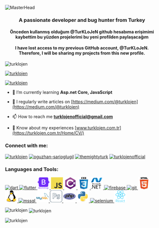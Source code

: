 ![MasterHead](https://github.com/TurKLoJeN/TurKLoJeN/assets/32311900/95116480-eb2f-4162-ae80-2563deccfd27)
<h3 align="center">A passionate developer and bug hunter from Turkey</h3>
<h4 align="center">Önceden kullanmış olduğum @TurKLoJeN github hesabıma erişimimi kaybettim bu yüzden projelerimi bu yeni profilden paylaşacağım</h4>
<h4 align="center">I have lost access to my previous GitHub account, @TurKLoJeN. Therefore, I will be sharing my projects from this new profile.</h4>



<p align="left"> <img src="https://komarev.com/ghpvc/?username=turklojen&label=Profile%20views&color=0e75b6&style=flat" alt="turklojen" /> </p>

<p align="left"> <a href="https://github.com/ryo-ma/github-profile-trophy"><img src="https://github-profile-trophy.vercel.app/?username=turklojen" alt="turklojen" /></a> </p>

<p align="left"> <a href="https://twitter.com/turklojen" target="blank"><img src="https://img.shields.io/twitter/follow/turklojen?logo=twitter&style=for-the-badge" alt="turklojen" /></a> </p>

- 🌱 I’m currently learning **Asp.net Core, JavaScript**

- 📝 I regularly write articles on [https://medium.com/@turklojen](https://medium.com/@turklojen)

- 📫 How to reach me **turklojenofficial@gmail.com**

- 📄 Know about my experiences [www.turklojen.com.tr](https://turklojen.com.tr/Home/CV/)
  

<h3 align="left">Connect with me:</h3>
<p align="left">
<a href="https://twitter.com/turklojen" target="blank"><img align="center" src="https://raw.githubusercontent.com/rahuldkjain/github-profile-readme-generator/master/src/images/icons/Social/twitter.svg" alt="turklojen" height="30" width="40" /></a>
<a href="https://linkedin.com/in/oguzhan-sarioglugil" target="blank"><img align="center" src="https://raw.githubusercontent.com/rahuldkjain/github-profile-readme-generator/master/src/images/icons/Social/linked-in-alt.svg" alt="oguzhan-sarioglugil" height="30" width="40" /></a>
<a href="https://fb.com/themightyturk" target="blank"><img align="center" src="https://raw.githubusercontent.com/rahuldkjain/github-profile-readme-generator/master/src/images/icons/Social/facebook.svg" alt="themightyturk" height="30" width="40" /></a>
<a href="https://instagram.com/turklojenofficial" target="blank"><img align="center" src="https://raw.githubusercontent.com/rahuldkjain/github-profile-readme-generator/master/src/images/icons/Social/instagram.svg" alt="turklojenofficial" height="30" width="40" /></a>
</p>

<h3 align="left">Languages and Tools:</h3>
<p align="left"> <a href="https://dart.dev" target="_blank" rel="noreferrer"> <img src="https://www.vectorlogo.zone/logos/dartlang/dartlang-icon.svg" alt="dart" width="40" height="40"/> </a> <a href="https://flutter.dev" target="_blank" rel="noreferrer"> <img src="https://www.vectorlogo.zone/logos/flutterio/flutterio-icon.svg" alt="flutter" width="40" height="40"/> </a> <a href="https://getbootstrap.com" target="_blank" rel="noreferrer"> <img src="https://raw.githubusercontent.com/devicons/devicon/master/icons/bootstrap/bootstrap-plain-wordmark.svg" alt="bootstrap" width="40" height="40"/> </a> <a href="https://developer.mozilla.org/en-US/docs/Web/JavaScript" target="_blank" rel="noreferrer"> <img src="https://raw.githubusercontent.com/devicons/devicon/master/icons/javascript/javascript-original.svg" alt="javascript" width="40" height="40"/> </a>  <a href="https://www.w3schools.com/cs/" target="_blank" rel="noreferrer"> <img src="https://raw.githubusercontent.com/devicons/devicon/master/icons/csharp/csharp-original.svg" alt="csharp" width="40" height="40"/> </a> <a href="https://www.w3schools.com/css/" target="_blank" rel="noreferrer"> <img src="https://raw.githubusercontent.com/devicons/devicon/master/icons/css3/css3-original-wordmark.svg" alt="css3" width="40" height="40"/> </a> <a href="https://dotnet.microsoft.com/" target="_blank" rel="noreferrer"> <img src="https://raw.githubusercontent.com/devicons/devicon/master/icons/dot-net/dot-net-original-wordmark.svg" alt="dotnet" width="40" height="40"/> </a> <a href="https://firebase.google.com/" target="_blank" rel="noreferrer"> <img src="https://www.vectorlogo.zone/logos/firebase/firebase-icon.svg" alt="firebase" width="40" height="40"/> </a> <a href="https://git-scm.com/" target="_blank" rel="noreferrer"> <img src="https://www.vectorlogo.zone/logos/git-scm/git-scm-icon.svg" alt="git" width="40" height="40"/> </a> <a href="https://www.w3.org/html/" target="_blank" rel="noreferrer"> <img src="https://raw.githubusercontent.com/devicons/devicon/master/icons/html5/html5-original-wordmark.svg" alt="html5" width="40" height="40"/> </a> <a href="https://www.linux.org/" target="_blank" rel="noreferrer"> <img src="https://raw.githubusercontent.com/devicons/devicon/master/icons/linux/linux-original.svg" alt="linux" width="40" height="40"/> </a> <a href="https://www.microsoft.com/en-us/sql-server" target="_blank" rel="noreferrer"> <img src="https://www.svgrepo.com/show/303229/microsoft-sql-server-logo.svg" alt="mssql" width="40" height="40"/> </a> <a href="https://www.mysql.com/" target="_blank" rel="noreferrer"> <img src="https://raw.githubusercontent.com/devicons/devicon/master/icons/mysql/mysql-original-wordmark.svg" alt="mysql" width="40" height="40"/> </a> <a href="https://www.photoshop.com/en" target="_blank" rel="noreferrer"> <img src="https://raw.githubusercontent.com/devicons/devicon/master/icons/photoshop/photoshop-line.svg" alt="photoshop" width="40" height="40"/> </a> <a href="https://www.php.net" target="_blank" rel="noreferrer"> <img src="https://raw.githubusercontent.com/devicons/devicon/master/icons/php/php-original.svg" alt="php" width="40" height="40"/> </a> <a href="https://www.python.org" target="_blank" rel="noreferrer"> <img src="https://raw.githubusercontent.com/devicons/devicon/master/icons/python/python-original.svg" alt="python" width="40" height="40"/> </a> <a href="https://www.selenium.dev" target="_blank" rel="noreferrer"> <img src="https://raw.githubusercontent.com/detain/svg-logos/780f25886640cef088af994181646db2f6b1a3f8/svg/selenium-logo.svg" alt="selenium" width="40" height="40"/> </a> <a href="https://reactjs.org/" target="_blank" rel="noreferrer"> <img src="https://raw.githubusercontent.com/devicons/devicon/master/icons/react/react-original-wordmark.svg" alt="react" width="40" height="40"/> </a></p>

<p><img align="left" src="https://github-readme-stats.vercel.app/api/top-langs?username=turklojen&show_icons=true&locale=en&layout=compact" alt="turklojen" /></p>

<p>&nbsp;<img align="center" src="https://github-readme-stats.vercel.app/api?username=turklojen&show_icons=true&locale=en" alt="turklojen" /></p>

<p><img align="center" src="https://github-readme-streak-stats.herokuapp.com/?user=turklojen&" alt="turklojen" /></p>
